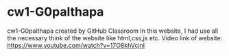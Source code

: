 # cw1-G0palthapa
cw1-G0palthapa created by GitHub Classroom
In this website, I had use all the necessary think of the website like html,css,js etc.
Video link of website: https://www.youtube.com/watch?v=17O8khVcjnI
